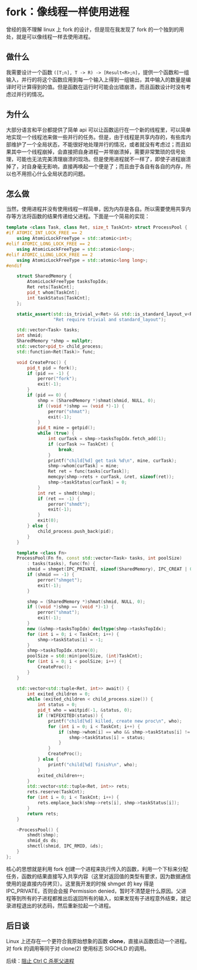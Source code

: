 # fork：像线程一样使用进程

曾经的我不理解 linux 上 fork 的设计，但是现在我发现了 fork 的一个独到的用处，就是可以像线程一样去使用进程。

## 做什么

我需要设计一个函数 `([T;n], T -> R) -> [Result<R>;n]`，提供一个函数和一组输入，并行的将这个函数应用到每一个输入上得到一组输出，其中输入的数量是编译时可计算得到的值。但是函数在运行时可能会出错崩溃，而且函数设计时没有考虑过并行的情况。

## 为什么

大部分语言和平台都提供了简单 api 可以让函数运行在一个新的线程里，可以简单地实现一个线程池来做一些并行的任务。但是，由于线程是共享内存的，有些库内部维护了一个全局状态，不能很好地处理并行的情况，或者就没有考虑过；而且如果其中一个线程崩掉，会直接把自身进程一并带崩溃掉，需要非常繁琐的信号处理，可能也无法完美清理崩溃的现场。但是使用进程就不一样了，即使子进程崩溃掉了，对自身毫无影响，直接再唤起一个便是了；而且由于各自有各自的内存，所以也不用担心什么全局状态的问题。

## 怎么做

当然，使用进程并没有使用线程一样简单，因为内存是各自。所以需要使用共享内存等方法将函数的结果传递给父进程。下面是一个简易的实现：

```cpp
template <class Task, class Ret, size_t TaskCnt> struct ProcessPool {
#if ATOMIC_INT_LOCK_FREE == 2
    using AtomicLockFreeType = std::atomic<int>;
#elif ATOMIC_LONG_LOCK_FREE == 2
    using AtomicLockFreeType = std::atomic<long>;
#elif ATOMIC_LLONG_LOCK_FREE == 2
    using AtomicLockFreeType = std::atomic<long long>;
#endif

    struct SharedMemory {
        AtomicLockFreeType tasksTopIdx;
        Ret rets[TaskCnt];
        pid_t whom[TaskCnt];
        int taskStatus[TaskCnt];
    };

    static_assert(std::is_trivial_v<Ret> && std::is_standard_layout_v<Ret>,
                  "Ret require trivial and standard_layout");

    std::vector<Task> tasks;
    int shmid;
    SharedMemory *shmp = nullptr;
    std::vector<pid_t> child_process;
    std::function<Ret(Task)> func;

    void CreateProc() {
        pid_t pid = fork();
        if (pid == -1) {
            perror("fork");
            exit(-1);
        }
        if (pid == 0) {
            shmp = (SharedMemory *)shmat(shmid, NULL, 0);
            if ((void *)shmp == (void *)-1) {
                perror("shmat");
                exit(-1);
            }
            pid_t mine = getpid();
            while (true) {
                int curTask = shmp->tasksTopIdx.fetch_add(1);
                if (curTask >= TaskCnt) {
                    break;
                }
                printf("child[%d] get task %d\n", mine, curTask);
                shmp->whom[curTask] = mine;
                Ret ret = func(tasks[curTask]);
                memcpy(shmp->rets + curTask, &ret, sizeof(ret));
                shmp->taskStatus[curTask] = 0;
            }
            int ret = shmdt(shmp);
            if (ret == -1) {
                perror("shmdt");
                exit(-1);
            }
            exit(0);
        } else {
            child_process.push_back(pid);
        }
    }

    template <class Fn>
    ProcessPool(Fn fn, const std::vector<Task> tasks, int poolSize) 
        : tasks(tasks), func(fn) {
        shmid = shmget(IPC_PRIVATE, sizeof(SharedMemory), IPC_CREAT | 0600);
        if (shmid == -1) {
            perror("shmget");
            exit(-1);
        }

        shmp = (SharedMemory *)shmat(shmid, NULL, 0);
        if ((void *)shmp == (void *)-1) {
            perror("shmat");
            exit(-1);
        }
        new (&shmp->tasksTopIdx) decltype(shmp->tasksTopIdx);
        for (int i = 0; i < TaskCnt; i++) {
            shmp->taskStatus[i] = -1;
        }
        shmp->tasksTopIdx.store(0);
        poolSize = std::min(poolSize, (int)TaskCnt);
        for (int i = 0; i < poolSize; i++) {
            CreateProc();
        }
    }

    std::vector<std::tuple<Ret, int>> await() {
        int exited_children = 0;
        while (exited_children < child_process.size()) {
            int status = 0;
            pid_t who = waitpid(-1, &status, 0);
            if (!WIFEXITED(status)) {
                printf("child[%d] killed, create new proc\n", who);
                for (int i = 0; i < TaskCnt; i++) {
                    if (shmp->whom[i] == who && shmp->taskStatus[i] != 0) {
                        shmp->taskStatus[i] = status;
                    }
                }
                CreateProc();
            } else {
                printf("child[%d] finish\n", who);
            }
            exited_children++;
        }
        std::vector<std::tuple<Ret, int>> rets;
        rets.reserve(TaskCnt);
        for (int i = 0; i < TaskCnt; i++) {
            rets.emplace_back(shmp->rets[i], shmp->taskStatus[i]);
        }
        return rets;
    }

    ~ProcessPool() {
        shmdt(shmp);
        shmid_ds ds;
        shmctl(shmid, IPC_RMID, &ds);
    }
};
```

核心的思想就是利用 fork 创建一个进程来执行传入的函数，利用一个下标来分配任务，函数的结果直接写入共享内容（这里对返回值的类型有要求，因为数据通信使用的是直接内存拷贝）。这里我开发的时候 shmget 的 key 得是 IPC_PRIVATE，否则会会报 Permission denied，暂时不清楚是什么原因。父进程等到所有的子进程都推出后返回所有的输入，如果发现有子进程意外结束，就记录进程退出的状态码，然后重新拉起一个进程。

## 后日谈

Linux 上还存在一个更符合我原始想象的函数 **clone**，直接从函数启动一个进程。对 fork 的调用等同于对 clone(2) 使用标志 SIGCHLD 的调用。

后续：[阻止 Ctrl C 杀死父进程](./sigint-handler.md)
